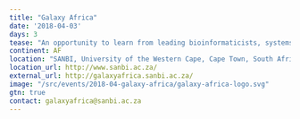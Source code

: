 ```yaml
---
title: "Galaxy Africa"
date: '2018-04-03'
days: 3
tease: "An opportunity to learn from leading bioinformaticists, systems administrators and engineers about Galaxy and accessible, reproducible analysis of biological data"
continent: AF
location: "SANBI, University of the Western Cape, Cape Town, South Africa"
location_url: http://www.sanbi.ac.za/
external_url: http://galaxyafrica.sanbi.ac.za/
image: "/src/events/2018-04-galaxy-africa/galaxy-africa-logo.svg"
gtn: true
contact: galaxyafrica@sanbi.ac.za
---
```


